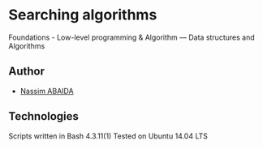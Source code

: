 # Searching algorithms
Foundations - Low-level programming & Algorithm ― Data structures and Algorithms



## Author

- [Nassim ABAIDA](https://www.github.com/Nassim33150)



## Technologies

Scripts written in Bash 4.3.11(1)
Tested on Ubuntu 14.04 LTS
